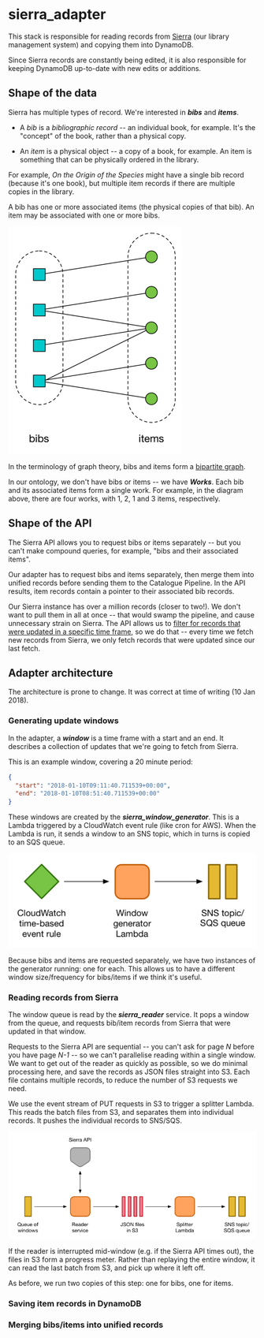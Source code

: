 # sierra_adapter

This stack is responsible for reading records from [Sierra][sierra] (our library management system) and copying them into DynamoDB.

Since Sierra records are constantly being edited, it is also responsible for keeping DynamoDB up-to-date with new edits or additions.

[sierra]: https://www.iii.com/products/sierra-ils/

## Shape of the data

Sierra has multiple types of record.
We're interested in **_bibs_** and **_items_**.

-   A *bib* is a *bibliographic record* -- an individual book, for example.
    It's the "concept" of the book, rather than a physical copy.

-   An *item* is a physical object -- a copy of a book, for example.
    An item is something that can be physically ordered in the library.

For example, *On the Origin of the Species* might have a single bib record (because it's one book), but multiple item records if there are multiple copies in the library.

A bib has one or more associated items (the physical copies of that bib).
An item may be associated with one or more bibs.

![](diagrams/shape_of_the_data.png)

In the terminology of graph theory, bibs and items form a [bipartite graph][bipartite].

[bipartite]: https://en.wikipedia.org/wiki/Bipartite_graph

In our ontology, we don't have bibs or items -- we have **_Works_**.
Each bib and its associated items form a single work.
For example, in the diagram above, there are four works, with 1, 2, 1 and 3 items, respectively.

## Shape of the API

The Sierra API allows you to request bibs or items separately -- but you can't make compound queries, for example, "bibs and their associated items".

Our adapter has to request bibs and items separately, then merge them into unified records before sending them to the Catalogue Pipeline.
In the API results, item records contain a pointer to their associated bib records.

Our Sierra instance has over a million records (closer to two!).
We don't want to pull them in all at once -- that would swamp the pipeline, and cause unnecessary strain on Sierra.
The API allows us to [filter for records that were updated in a specific time frame][filter], so we do that -- every time we fetch new records from Sierra, we only fetch records that were updated since our last fetch.

[filter]: https://techdocs.iii.com/sierraapi/Content/zReference/queryParameters.htm

## Adapter architecture

The architecture is prone to change.
It was correct at time of writing (10 Jan 2018).

### Generating update windows

In the adapter, a **_window_** is a time frame with a start and an end.
It describes a collection of updates that we're going to fetch from Sierra.

This is an example window, covering a 20 minute period:

```json
{
  "start": "2018-01-10T09:11:40.711539+00:00",
  "end": "2018-01-10T08:51:40.711539+00:00"
}
```

These windows are created by the **_sierra_window_generator_**.
This is a Lambda triggered by a CloudWatch event rule (like cron for AWS).
When the Lambda is run, it sends a window to an SNS topic, which in turns is copied to an SQS queue.

![](diagrams/window_generator.png)

Because bibs and items are requested separately, we have two instances of the generator running: one for each.
This allows us to have a different window size/frequency for bibs/items if we think it's useful.

### Reading records from Sierra

The window queue is read by the **_sierra_reader_** service.
It pops a window from the queue, and requests bib/item records from Sierra that were updated in that window.

Requests to the Sierra API are sequential -- you can't ask for page *N* before you have page *N-1* -- so we can't parallelise reading within a single window.
We want to get out of the reader as quickly as possible, so we do minimal processing here, and save the records as JSON files straight into S3.
Each file contains multiple records, to reduce the number of S3 requests we need.

We use the event stream of PUT requests in S3 to trigger a splitter Lambda.
This reads the batch files from S3, and separates them into individual records.
It pushes the individual records to SNS/SQS.

![](diagrams/sierra_reader.png)

If the reader is interrupted mid-window (e.g. if the Sierra API times out), the files in S3 form a progress meter.
Rather than replaying the entire window, it can read the last batch from S3, and pick up where it left off.

As before, we run two copies of this step: one for bibs, one for items.

### Saving item records in DynamoDB

### Merging bibs/items into unified records
